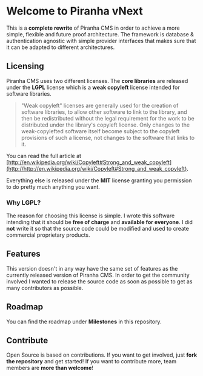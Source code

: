 # Welcome to Piranha vNext

This is a **complete rewrite** of Piranha CMS in order to achieve a more simple, flexible and future proof architecture. The framework is database & authentication agnostic with simple provider interfaces that makes sure that it can be adapted to different architectures.

## Licensing

Piranha CMS uses two different licenses. The **core libraries** are released under the **LGPL** license which is a **weak copyleft** license intended for software libraries. 

> "Weak copyleft" licenses are generally used for the creation of software libraries, to allow other software to link to the library, and then be redistributed without the legal requirement for the work to be distributed under the library's copyleft license. Only changes to the weak-copylefted software itself become subject to the copyleft provisions of such a license, not changes to the software that links to it. 

You can read the full article at [http://en.wikipedia.org/wiki/Copyleft#Strong_and_weak_copyleft](http://http://en.wikipedia.org/wiki/Copyleft#Strong_and_weak_copyleft).

Everything else is released under the **MIT** license granting you permission to do pretty much anything you want.

### Why LGPL?

The reason for choosing this license is simple. I wrote this software intending that it should be **free of charge** and **available for everyone**. I did **not** write it so that the source code could be modified and used to create commercial proprietary products.

## Features

This version doesn't in any way have the same set of features as the currently released version of Piranha CMS. In order to get the community involved I wanted to release the source code as soon as possible to get as many contributors as possible.

## Roadmap

You can find the roadmap under **Milestones** in this repository.

## Contribute

Open Source is based on contributions. If you want to get involved, just **fork the repository** and get started! If you want to contribute more, team members are **more than welcome**!